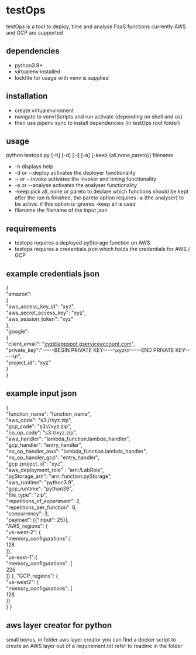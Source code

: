 # testOps

testOps is a tool to deploy, time and analyse FaaS functions
currently AWS and GCP are supported



## dependencies

- python3.9+
- virtualenv installed
- lockfile for usage with venv is supplied

## installation
- create virtualenviroment
- navigate to venv\Scripts and run activate (depending on shell and os)
- then use pipenv sync to install dependencies (in testOps root folder)

## usage

python testops.py [-h] [-d] [-i] [-a] [-keep {all,none,pareto}]  filename

- -h displays help
- -d or --deploy activates the deployer functionality
- -i or --invoke activates the invoker and timing functionality
- -a or --analyse activates the analyser functionality
- -keep pick all, none or pareto to declare which functions should be kept after the run is finished, the pareto option requires -a (the analyser) to be active. if this option is ignores -keep all is used
- filename the filename of the input json

## requirements
- testops requires a deployed pyStorage function on AWS
- testops requires a credentials.json which holds the credentials for AWS / GCP

## example credentials json
{  
  "amazon":  
  {  
    "aws_access_key_id": "xyz",  
    "aws_secret_access_key": "xyz",  
    "aws_session_token": "xyz"  
  },  
  "google":  
  {  
    "client_email": "xyz@appspot.gserviceaccount.com",  
    "private_key":"-----BEGIN PRIVATE KEY-----\xyz\n-----END PRIVATE KEY-----\n",  
    "project_id": "xyz"  
  }  
}  

## example input json

{  
	"function_name": "function_name",  
	"aws_code": "s3://xyz.zip",  
	"gcp_code": "s3://xyz.zip",  
	"no_op_code": "s3://xyz.zip",  
	"aws_handler": "lambda_function.lambda_handler",  
	"gcp_handler":  "entry_handler",  
	"no_op_handler_aws": "lambda_function.lambda_handler",  
	"no_op_handler_gcp":  "entry_handler",  
	"gcp_project_id": "xyz",    
	"aws_deployment_role" : "arn:/LabRole",  
	"pyStorage_arn": "arn::function:pyStorage",  
	"aws_runtime": "python3.9",  
	"gcp_runtime": "python39",  
	"file_type": "zip",  
	"repetitions_of_experiment": 2,  
    "repetitions_per_function": 6,  
    "concurrency": 3,  
	"payload": [{"input": 25}],  
	"AWS_regions": {  
		"us-west-2": {  
			"memory_configurations":[  
				128  
		]},  
		"us-east-1":{  
			"memory_configurations" :[  
				226  
		]}
	},
	"GCP_regions": {  
		"us-west2": {  
			"memory_configurations": [  
				128  
			]}  
	}
}
## aws layer creator for python

small bonus, in folder aws layer creator you can find a docker script to create an AWS layer out of a requirement.txt
refer to readme in the folder